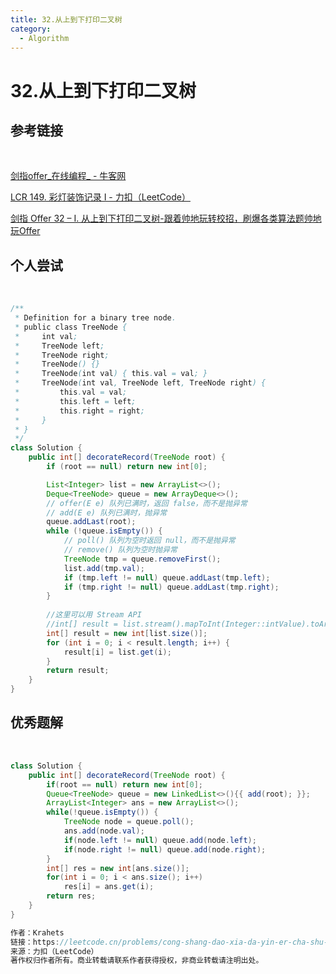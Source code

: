 ```yaml
---
title: 32.从上到下打印二叉树
category:
  - Algorithm
---
```


# 32.从上到下打印二叉树

## 参考链接

<br>

[剑指offer_在线编程_ - 牛客网](https://www.nowcoder.com/exam/oj/ta?page=1&tpId=13&type=265)

[LCR 149. 彩灯装饰记录 I - 力扣（LeetCode）](https://leetcode.cn/problems/cong-shang-dao-xia-da-yin-er-cha-shu-lcof/description/)

[剑指 Offer 32 – I. 从上到下打印二叉树-跟着帅地玩转校招，刷爆各类算法题帅地玩Offer](https://www.playoffer.cn/556.html)



## 个人尝试

<br>

```java
/**
 * Definition for a binary tree node.
 * public class TreeNode {
 *     int val;
 *     TreeNode left;
 *     TreeNode right;
 *     TreeNode() {}
 *     TreeNode(int val) { this.val = val; }
 *     TreeNode(int val, TreeNode left, TreeNode right) {
 *         this.val = val;
 *         this.left = left;
 *         this.right = right;
 *     }
 * }
 */
class Solution {
    public int[] decorateRecord(TreeNode root) {
        if (root == null) return new int[0];

        List<Integer> list = new ArrayList<>();        
        Deque<TreeNode> queue = new ArrayDeque<>();
        // offer(E e) 队列已满时，返回 false，而不是抛异常
        // add(E e) 队列已满时，抛异常
        queue.addLast(root);
        while (!queue.isEmpty()) {
            // poll() 队列为空时返回 null，而不是抛异常
            // remove() 队列为空时抛异常
            TreeNode tmp = queue.removeFirst();
            list.add(tmp.val);
            if (tmp.left != null) queue.addLast(tmp.left);
            if (tmp.right != null) queue.addLast(tmp.right);
        }
        
        //这里可以用 Stream API
        //int[] result = list.stream().mapToInt(Integer::intValue).toArray();
        int[] result = new int[list.size()];
        for (int i = 0; i < result.length; i++) {
            result[i] = list.get(i);
        }
        return result;
    }
}
```



## 优秀题解

<br>

```java
class Solution {
    public int[] decorateRecord(TreeNode root) {
        if(root == null) return new int[0];
        Queue<TreeNode> queue = new LinkedList<>(){{ add(root); }};
        ArrayList<Integer> ans = new ArrayList<>();
        while(!queue.isEmpty()) {
            TreeNode node = queue.poll();
            ans.add(node.val);
            if(node.left != null) queue.add(node.left);
            if(node.right != null) queue.add(node.right);
        }
        int[] res = new int[ans.size()];
        for(int i = 0; i < ans.size(); i++)
            res[i] = ans.get(i);
        return res;
    }
}

作者：Krahets
链接：https://leetcode.cn/problems/cong-shang-dao-xia-da-yin-er-cha-shu-lcof/solutions/134956/mian-shi-ti-32-i-cong-shang-dao-xia-da-yin-er-ch-4/
来源：力扣（LeetCode）
著作权归作者所有。商业转载请联系作者获得授权，非商业转载请注明出处。
```

